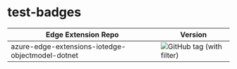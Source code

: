 # test-badges

| Edge Extension Repo | Version |
| ------------- | ------------- |
| azure-edge-extensions-iotedge-objectmodel-dotnet | ![GitHub tag (with filter)](https://img.shields.io/github/v/tag/azure-samples/azure-edge-extensions-iotedge-objectmodel-dotnet) |
